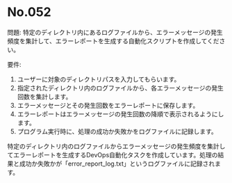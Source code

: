 # No.052

問題: 特定のディレクトリ内にあるログファイルから、エラーメッセージの発生頻度を集計して、エラーレポートを生成する自動化スクリプトを作成してください。

要件:

1. ユーザーに対象のディレクトリパスを入力してもらいます。
1. 指定されたディレクトリ内のログファイルから、各エラーメッセージの発生回数を集計します。
1. エラーメッセージとその発生回数をエラーレポートに保存します。
1. エラーレポートはエラーメッセージの発生回数の降順で表示されるようにします。
1. プログラム実行時に、処理の成功か失敗かをログファイルに記録します。

特定のディレクトリ内のログファイルからエラーメッセージの発生頻度を集計してエラーレポートを生成するDevOps自動化タスクを作成しています。処理の結果と成功か失敗かが「error_report_log.txt」というログファイルに記録されます。
